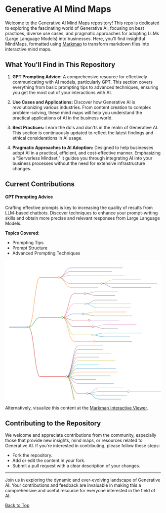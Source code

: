 # Generative AI Mind Maps

Welcome to the Generative AI Mind Maps repository! This repo is dedicated to exploring the fascinating world of Generative AI, focusing on best practices, diverse use cases, and pragmatic approaches for adopting LLMs (Large Language Models) into businesses. Here, you'll find insightful MindMaps, formatted using [Markmap](https://markmap.js.org/docs/markmap) to transform markdown files into interactive mind maps.

## What You'll Find in This Repository

1. **GPT Prompting Advice:** A comprehensive resource for effectively communicating with AI models, particularly GPT. This section covers everything from basic prompting tips to advanced techniques, ensuring you get the most out of your interactions with AI.

2. **Use Cases and Applications:** Discover how Generative AI is revolutionizing various industries. From content creation to complex problem-solving, these mind maps will help you understand the practical applications of AI in the business world.

3. **Best Practices:** Learn the do's and don'ts in the realm of Generative AI. This section is continuously updated to reflect the latest findings and ethical considerations in AI usage.

4. **Pragmatic Approaches to AI Adoption:** Designed to help businesses adopt AI in a practical, efficient, and cost-effective manner. Emphasizing a "Serverless Mindset," it guides you through integrating AI into your business processes without the need for extensive infrastructure changes.

## Current Contributions

#### GPT Prompting Advice

Crafting effective prompts is key to increasing the quality of results from LLM-based chatbots. Discover techniques to enhance your prompt-writing skills and obtain more precise and relevant responses from Large Language Models.

**Topics Covered:**
- Prompting Tips
- Prompt Structure
- Advanced Prompting Techniques

![Prompting Advice Mind Map](./GPT_Prompting_Advice.svg)

Alternatively, visualize this content at the [Markmap Interactive Viewer](https://markmap.js.org/repl).

## Contributing to the Repository

We welcome and appreciate contributions from the community, especially those that provide new insights, mind maps, or resources related to Generative AI. If you're interested in contributing, please follow these steps:

- Fork the repository.
- Add or edit the content in your fork.
- Submit a pull request with a clear description of your changes.

---

Join us in exploring the dynamic and ever-evolving landscape of Generative AI. Your contributions and feedback are invaluable in making this a comprehensive and useful resource for everyone interested in the field of AI.

[Back to Top](#generative-ai-mind-maps)
